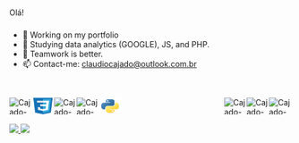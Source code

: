### 
Olá! 
###


- 🔭 Working on my portfolio
- 🌱 Studying data analytics (GOOGLE), JS, and  PHP. 
- 👯 Teamwork is  better. 
- 📫 Contact-me: claudiocajado@outlook.com.br
##
 <!-- <div align="center">
  <a href="https://github.com/Cajado-R">
  <img height="161" src="https://github-readme-stats.vercel.app/api?username=Cajado-R&show_icons=true&theme=highcontrast&include_all_commits=true&count_private=true"/>
  <img height="161" src="https://github-readme-stats.vercel.app/api/top-langs/?username=Cajado-R&layout=compact&langs_count=10&theme=highcontrast"/>          
</div> -->

<div style="display: inline_block", padding="10px"><br>
  <!-- Linguagens --> 
  <img align="left" alt="Cajado-HTML" height="30" width="40"  src="https://cdn.jsdelivr.net/gh/devicons/devicon/icons/html5/html5-original-wordmark.svg"/>
  <img align="left" alt="Cajado-CSS" height="30" width="40" src="https://raw.githubusercontent.com/devicons/devicon/master/icons/css3/css3-original.svg">
  <img align="left" alt="Cajado-PHP" height="30" width="40" src="https://cdn.jsdelivr.net/gh/devicons/devicon/icons/php/php-plain.svg">
  <img align="left" alt="Cajado-JS" height="30" width="40" src="https://cdn.jsdelivr.net/gh/devicons/devicon/icons/javascript/javascript-plain.svg">
  <img align="left" alt="Cajado-PYTHON" height="30" width="40" src="https://raw.githubusercontent.com/devicons/devicon/master/icons/python/python-original.svg">

  <!-- Tudo que não é linguagem. -->
  <img align="right" alt="Cajado-GIMP" height="30" width="40" src="https://cdn.jsdelivr.net/gh/devicons/devicon/icons/gimp/gimp-original.svg">
  <img align="right" alt="Cajado-PHOTOSHOP" height="30" width="40" src="https://cdn.jsdelivr.net/gh/devicons/devicon/icons/photoshop/photoshop-plain.svg">
  <img align="right" alt="Cajado-VSCODE" height="30" width="40" src="https://cdn.jsdelivr.net/gh/devicons/devicon/icons/vscode/vscode-original-wordmark.svg">
</div> <br>
  
  ##  
  <div> 
  <a  target="_blank" href="https://www.instagram.com/c_dinhoo/"> <img src="https://img.shields.io/badge/-Instagram-%23E4405F?style=for-the-badge&logo=instagram&logoColor=white"> </a>
   <a target="_blank" href="mailto:cajadoclaudio11@gmail.com"> <img src="https://img.shields.io/badge/-Gmail-%23333?style=for-the-badge&logo=gmail&logoColor=white" ></a>
</div>
  
 <!--![Snake animation](https://github.com/Cajado-R/Cajado-R/blob/output/github-contribution-grid-snake.svg) -->
